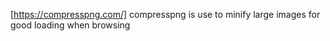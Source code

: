 [https://compresspng.com/] compresspng is use to minify large images for good loading when browsing

